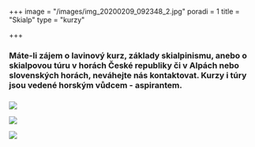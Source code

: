 +++
image = "/images/img_20200209_092348_2.jpg"
poradi = 1
title = "Skialp"
type = "kurzy"

+++
### Máte-li zájem o lavinový kurz, základy skialpinismu, anebo o skialpovou túru v horách České republiky či v Alpách nebo slovenských horách, neváhejte nás kontaktovat. Kurzy i túry jsou vedené horským vůdcem - aspirantem.

### 

![](/images/dscn3360.JPG)

![](/images/dscn3399.JPG)

![](/images/dscn3896.JPG)
